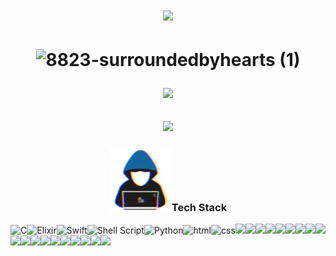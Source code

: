 <h1 align="center"><img src="https://github.com/naruhitokaide/naruhitokaide/blob/main/code.gif" height="20"/> </h1>


<h1 align="center">
  
![8823-surroundedbyhearts (1)](https://user-images.githubusercontent.com/122843056/222825850-75f1bba2-98ba-4c76-8b26-8469d5ffe47b.gif)
</h3>

<div id="header" align="center">
  <img src="https://media.giphy.com/media/HwBlFQZFcAoUcPHZdX/giphy.gif" width="100"/>
</div>


<h2 align="center">
  <img src="https://user-images.githubusercontent.com/122843056/222992067-f3d05bc4-769e-412b-9be1-00fa7356e74b.gif" height="300"/>
</h2>

<h3 align="center"><img src="https://github.com/0xAbdulKhalid/0xAbdulKhalid/raw/main/assets/mdImages/about_me.gif" height="100"/>Tech Stack</h3>


![C](https://img.shields.io/badge/c-%2300599C.svg?style=for-the-badge&logo=c&logoColor=white)![Elixir](https://img.shields.io/badge/elixir-%A060F0C.svg?style=for-the-badge&logo=elixir&logoColor=white)![Swift](https://img.shields.io/badge/swift-%FFA500C.svg?style=for-the-badge&logo=swift&logoColor=white)![Shell Script](https://img.shields.io/badge/shell_script-%23121011.svg?style=for-the-badge&logo=gnu-bash&logoColor=white)![Python](https://img.shields.io/badge/python-3670A0?style=for-the-badge&logo=python&logoColor=ffdd54)![html](https://img.shields.io/badge/html-3670A0?style=for-the-badge&logo=html&logoColor=ffdd54)![css](https://img.shields.io/badge/css-3270A0?style=for-the-badge&logo=css&logoColor=pink)![](https://img.shields.io/badge/C%23-239120?style=for-the-badge&logo=c-sharp&logoColor=white)![](https://img.shields.io/badge/JavaScript-323330?style=for-the-badge&logo=javascript&logoColor=F7DF1E)![](https://img.shields.io/badge/Scratch-4D97FF?style=for-the-badge&logo=Scratch&logoColor=white)![](https://img.shields.io/badge/Canva-%2300C4CC.svg?&style=for-the-badge&logo=Canva&logoColor=white)![](https://img.shields.io/badge/Figma-F24E1E?style=for-the-badge&logo=figma&logoColor=white)![](https://img.shields.io/badge/Bootstrap-563D7C?style=for-the-badge&logo=bootstrap&logoColor=white)![](https://img.shields.io/badge/Bulma-00D1B2?style=for-the-badge&logo=Bulma&logoColor=white)![](https://img.shields.io/badge/Tailwind_CSS-38B2AC?style=for-the-badge&logo=tailwind-css&logoColor=white)![](https://img.shields.io/badge/PlayStation-003791?style=for-the-badge&logo=playstation&logoColor=white)![](https://img.shields.io/badge/Steam-000000?style=for-the-badge&logo=steam&logoColor=white)![](https://img.shields.io/badge/VSCode-0078D4?style=for-the-badge&logo=visual%20studio%20code&logoColor=white)![](https://img.shields.io/badge/VIM-%2311AB00.svg?&style=for-the-badge&logo=vim&logoColor=white)![](	https://img.shields.io/badge/prettier-1A2C34?style=for-the-badge&logo=prettier&logoColor=F7BA3E)![](https://img.shields.io/badge/Windows-0078D6?style=for-the-badge&logo=windows&logoColor=white)![](https://img.shields.io/badge/Tidal-000000?style=for-the-badge&logo=Tidal&logoColor=white)![](https://img.shields.io/badge/YouTube_Music-FF0000?style=for-the-badge&logo=youtube-music&logoColor=white)![](https://img.shields.io/badge/Netflix-E50914?style=for-the-badge&logo=netflix&logoColor=white)![]([https://img.shields.io/badge/YouTube-FF0000?style=for-the-badge&logo=youtube&logoColor=white])![](https://img.shields.io/badge/Google_chrome-4285F4?style=for-the-badge&logo=Google-chrome&logoColor=white)
